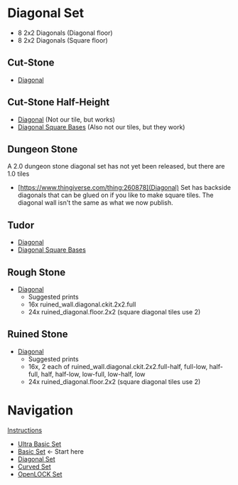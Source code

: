 # Diagonal Set

* 8 2x2 Diagonals (Diagonal floor)
* 8 2x2 Diagonals (Square floor)

## Cut-Stone

* [Diagonal](https://www.thingiverse.com/thing:1450949)

##  Cut-Stone Half-Height

* [Diagonal](https://www.thingiverse.com/thing:2428086) (Not our tile, but works)
* [Diagonal Square Bases](https://www.thingiverse.com/thing:2314886) (Also not our tiles, but they work)

## Dungeon Stone

A 2.0 dungeon stone diagonal set has not yet been released, but there are 1.0 tiles

* [https://www.thingiverse.com/thing:260878](Diagonal) Set has backside diagonals that can be glued on if you like to make square tiles.  The diagonal wall isn't the same as what we now publish.

## Tudor

* [Diagonal](https://www.thingiverse.com/thing:1669833)
* [Diagonal Square Bases](https://www.thingiverse.com/thing:1669832)

## Rough Stone

* [Diagonal](https://www.thingiverse.com/thing:2478671)
  * Suggested prints
  * 16x ruined_wall.diagonal.ckit.2x2.full
  * 24x ruined_diagonal.floor.2x2 (square diagonal tiles use 2)

## Ruined Stone

* [Diagonal](https://www.thingiverse.com/thing:2478671)
  * Suggested prints
  * 16x, 2 each of ruined_wall.diagonal.ckit.2x2.full-half, full-low, half-full, half, half-low, low-full, low-half, low
  * 24x ruined_diagonal.floor.2x2  (square diagonal tiles use 2)

# Navigation

[Instructions](README.md)

* [Ultra Basic Set](ultra_basic.md)
* [Basic Set](basic.md) <- Start here
* [Diagonal Set](diagonal.md)
* [Curved Set](curved.md)
* [OpenLOCK Set](openlock.md)
<!--
* [Hallway Set](hallway.md)
* [Options](options.md)
-->
